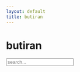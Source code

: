 ```yaml
---
layout: default
title: butiran
---
```


# butiran

<!-- Html Elements for Search -->
<div id="search-container">
<input type="text" id="search-input" placeholder="search...">
<ul id="results-container"></ul>
</div>

<!-- Script pointing to search-script.js -->
<script src="/assets/js/simple-jekyll-search.min.js" type="text/javascript"></script>

<!-- Configuration -->
<script>
SimpleJekyllSearch({
  searchInput: document.getElementById('search-input'),
  resultsContainer: document.getElementById('results-container'),
  searchResultTemplate: '<li><a href="{url}" tabindex="1"><p>{title}</p><span>{url}</span></a></li>',
  noResultsText: '<li><p>No results found!</p></li>',
  json: '/search.json',
})
</script>
